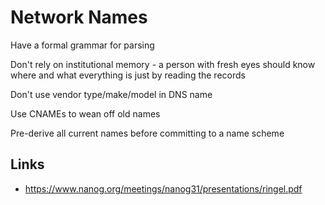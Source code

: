 # Network Names
Have a formal grammar for parsing

Don't rely on institutional memory - a person with fresh eyes should know where
and what everything is just by reading the records

Don't use vendor type/make/model in DNS name

Use CNAMEs to wean off old names

Pre-derive all current names before committing to a name scheme

## Links


* <https://www.nanog.org/meetings/nanog31/presentations/ringel.pdf>




